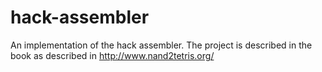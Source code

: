 hack-assembler
==============

An implementation of the hack assembler. The project is described in the book as described in http://www.nand2tetris.org/
